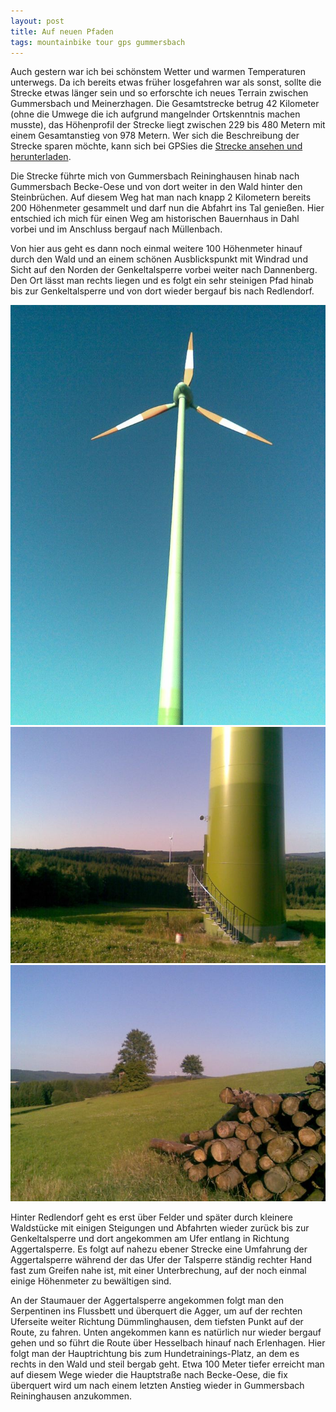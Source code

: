 ```yaml
---
layout: post
title: Auf neuen Pfaden
tags: mountainbike tour gps gummersbach
---
```


Auch gestern war ich bei schönstem Wetter und warmen Temperaturen unterwegs. Da ich bereits etwas früher losgefahren war als sonst, sollte die Strecke etwas länger sein und so erforschte ich neues Terrain zwischen Gummersbach und Meinerzhagen. Die Gesamtstrecke betrug 42 Kilometer (ohne die Umwege die ich aufgrund mangelnder Ortskenntnis machen musste), das Höhenprofil der Strecke liegt zwischen 229 bis 480 Metern mit einem Gesamtanstieg von 978 Metern. Wer sich die Beschreibung der Strecke sparen möchte, kann sich bei GPSies die [Strecke ansehen und herunterladen](http://www.gpsies.com/map.do?fileId=nnabnzqfiwocgzcv).

Die Strecke führte mich von Gummersbach Reininghausen hinab nach Gummersbach Becke-Oese und von dort weiter in den Wald hinter den Steinbrüchen. Auf diesem Weg hat man nach knapp 2 Kilometern bereits 200 Höhenmeter gesammelt und darf nun die Abfahrt ins Tal genießen. Hier entschied ich mich für einen Weg am historischen Bauernhaus in Dahl vorbei und im Anschluss bergauf nach Müllenbach.

Von hier aus geht es dann noch einmal weitere 100 Höhenmeter hinauf durch den Wald und an einem schönen Ausblickspunkt mit Windrad und Sicht auf den Norden der Genkeltalsperre vorbei weiter nach Dannenberg. Den Ort lässt man rechts liegen und es folgt ein sehr steinigen Pfad hinab bis zur Genkeltalsperre und von dort wieder bergauf bis nach Redlendorf.

![Windrad bei Dannenberg](/images/2008-07-25/01.jpg)
![Rumpf des Windrades bei Dannenberg](/images/2008-07-25/02.jpg)
![Am Windrad bei Dannenberg](/images/2008-07-25/03.jpg)

Hinter Redlendorf geht es erst über Felder und später durch kleinere Waldstücke mit einigen Steigungen und Abfahrten wieder zurück bis zur Genkeltalsperre und dort angekommen am Ufer entlang in Richtung Aggertalsperre. Es folgt auf nahezu ebener Strecke eine Umfahrung der Aggertalsperre während der das Ufer der Talsperre ständig rechter Hand fast zum Greifen nahe ist, mit einer Unterbrechung, auf der noch einmal einige Höhenmeter zu bewältigen sind.

An der Staumauer der Aggertalsperre angekommen folgt man den Serpentinen ins Flussbett und überquert die Agger, um auf der rechten Uferseite weiter Richtung Dümmlinghausen, dem tiefsten Punkt auf der Route, zu fahren. Unten angekommen kann es natürlich nur wieder bergauf gehen und so führt die Route über Hesselbach hinauf nach Erlenhagen. Hier folgt man der Hauptrichtung bis zum Hundetrainings-Platz, an dem es rechts in den Wald und steil bergab geht. Etwa 100 Meter tiefer erreicht man auf diesem Wege wieder die Hauptstraße nach Becke-Oese, die fix überquert wird um nach einem letzten Anstieg wieder in Gummersbach Reininghausen anzukommen.
